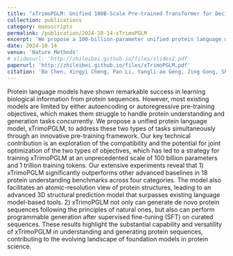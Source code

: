 ```yaml
---
title: "xTrimoPGLM: Unified 100B-Scale Pre-trained Transformer for Deciphering the Language of Protein"
collection: publications
category: manuscripts
permalink: /publication/2024-10-14-xTrimoPGLM
excerpt: 'We propose a 100-billion-parameter unified protein language model, xTrimoPGLM, that addresses both protein understanding and generation objectives simultaneously through an innovative pre-training framework, demonstrating State-Of-The-Art performance over other advanced baselines in 18 protein understanding benchmarks across four categories, and powerful abilities for de novo sequence generation as well as programmable generation after supervised fine-tuning (SFT) on curated sequences.'
date: 2024-10-14
venue: 'Nature Methods'
# slidesurl: 'http://zhileibei.github.io/files/slides2.pdf'
paperurl: 'http://zhileibei.github.io/files/xTrimoPGLM.pdf'
citation: 'Bo Chen, Xingyi Cheng, Pan Li, Yangli‐ao Geng, Jing Gong, Shen Li, Zhilei Bei, et al. (2024). &quot;xTrimoPGLM: Unified 100B‐ Scale Pre‐Trained Transformer for Deciphering the Language of Proteins.&quot; <i>Acceptance in Principle at Nature Meth‐ ods, preprint at arXiv:2401.06199</i>.'
---
```


Protein language models have shown remarkable success in learning biological information from protein sequences. However, most existing models are limited by either autoencoding or autoregressive pre-training objectives, which makes them struggle to handle protein understanding and generation tasks concurrently. We propose a unified protein language model, xTrimoPGLM, to address these two types of tasks simultaneously through an innovative pre-training framework. Our key technical contribution is an exploration of the compatibility and the potential for joint optimization of the two types of objectives, which has led to a strategy for training xTrimoPGLM at an unprecedented scale of 100 billion parameters and 1 trillion training tokens. Our extensive experiments reveal that 1) xTrimoPGLM significantly outperforms other advanced baselines in 18 protein understanding benchmarks across four categories. The model also facilitates an atomic-resolution view of protein structures, leading to an advanced 3D structural prediction model that surpasses existing language model-based tools. 2) xTrimoPGLM not only can generate de novo protein sequences following the principles of natural ones, but also can perform programmable generation after supervised fine-tuning (SFT) on curated sequences. These results highlight the substantial capability and versatility of xTrimoPGLM in understanding and generating protein sequences, contributing to the evolving landscape of foundation models in protein science.
